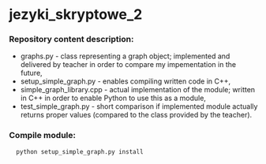 # jezyki_skryptowe_2

### Repository content description:

* graphs.py - class representing a graph object; implemented and delivered by teacher in order to compare my impementation in the future,
* setup_simple_graph.py - enables compiling written code in C++,
* simple_graph_library.cpp - actual implementation of the module; written in C++ in order to enable Python to use this as a module,
* test_simple_graph.py - short comparison if implemented module actually returns proper values (compared to the class provided by the teacher).

### Compile module: 
``` 
  python setup_simple_graph.py install
```


